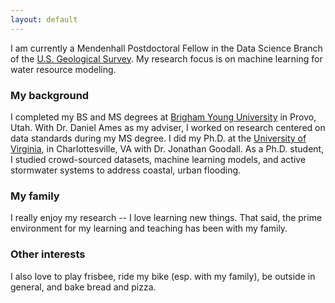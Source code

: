 ```yaml
---
layout: default
---
```


I am currently a Mendenhall Postdoctoral Fellow in the Data Science Branch of the [U.S. Geological Survey](http://www.usgs.gov). My research focus is on machine learning for water resource modeling. 

### My background
I completed my BS and MS degrees at [Brigham Young University](https://www.byu.edu) in Provo, Utah. With Dr. Daniel Ames as my adviser, I worked on research centered on data standards during my MS degree. I did my Ph.D. at the [University of Virginia](https://www.virginia.edu), in Charlottesville, VA with Dr. Jonathan Goodall. As a Ph.D. student, I studied crowd-sourced datasets, machine learning models, and active stormwater systems to address coastal, urban flooding. 

### My family
I really enjoy my research -- I love learning new things. That said, the prime environment for my learning and teaching has been with my family. 

### Other interests
I also love to play frisbee, ride my bike (esp. with my family), be outside in general, and bake bread and pizza.
